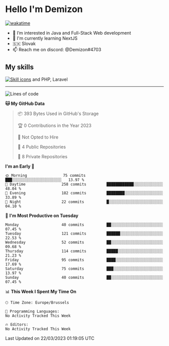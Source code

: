 # Hello I'm Demizon
[![wakatime](https://wakatime.com/badge/user/6ad1949f-d6d7-44f9-9eee-c35e54cc499b.svg)](https://wakatime.com/@6ad1949f-d6d7-44f9-9eee-c35e54cc499b)
- 👀 I’m interested in Java and Full-Stack Web development
- 🌱 I'm currently learning NextJS
- 🇸🇰 Slovak
- 📫 Reach me on discord: @Demizon#4703

## My skills
[![Skill icons](https://skillicons.dev/icons?i=java,js,ts,html,css,react,py,git,docker,linux,mysql,mongo&theme=dark)](https://github.com/Demizon3433) and PHP, Laravel

---

<!--START_SECTION:waka-->
![Lines of code](https://img.shields.io/badge/From%20Hello%20World%20I%27ve%20Written-79.2%20thousand%20lines%20of%20code-blue)

**🐱 My GitHub Data** 

> 📦 393 Bytes Used in GitHub's Storage 
 > 
> 🏆 0 Contributions in the Year 2023
 > 
> 🚫 Not Opted to Hire
 > 
> 📜 4 Public Repositories 
 > 
> 🔑 8 Private Repositories 
 > 
**I'm an Early 🐤** 

```text
🌞 Morning                75 commits          ███░░░░░░░░░░░░░░░░░░░░░░   13.97 % 
🌆 Daytime                258 commits         ████████████░░░░░░░░░░░░░   48.04 % 
🌃 Evening                182 commits         ████████░░░░░░░░░░░░░░░░░   33.89 % 
🌙 Night                  22 commits          █░░░░░░░░░░░░░░░░░░░░░░░░   04.10 % 
```
📅 **I'm Most Productive on Tuesday** 

```text
Monday                   40 commits          ██░░░░░░░░░░░░░░░░░░░░░░░   07.45 % 
Tuesday                  121 commits         ██████░░░░░░░░░░░░░░░░░░░   22.53 % 
Wednesday                52 commits          ██░░░░░░░░░░░░░░░░░░░░░░░   09.68 % 
Thursday                 114 commits         █████░░░░░░░░░░░░░░░░░░░░   21.23 % 
Friday                   95 commits          ████░░░░░░░░░░░░░░░░░░░░░   17.69 % 
Saturday                 75 commits          ███░░░░░░░░░░░░░░░░░░░░░░   13.97 % 
Sunday                   40 commits          ██░░░░░░░░░░░░░░░░░░░░░░░   07.45 % 
```


📊 **This Week I Spent My Time On** 

```text
🕑︎ Time Zone: Europe/Brussels

💬 Programming Languages: 
No Activity Tracked This Week

🔥 Editors: 
No Activity Tracked This Week
```


 Last Updated on 22/03/2023 01:19:05 UTC
<!--END_SECTION:waka-->
